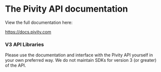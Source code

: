 # The Pivity API documentation

View the full documentation here:

https://docs.pivity.com

### V3 API Libraries

Please use the documentation and interface with the Pivity API yourself in your own preferred way. We do not maintain SDKs for version 3 (or greater) of the API.
